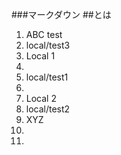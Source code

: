 ###マークダウン
##とは
1. ABC test
2. local/test3
3. Local 1
4. 
5. local/test1
6. 
7. Local 2
8. local/test2
9. XYZ
10. 
11.
